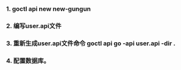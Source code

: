### 1. goctl api new new-gungun

### 2. 编写user.api文件

### 3. 重新生成user.api文件命令 goctl api go -api user.api -dir .

### 4. 配置数据库。